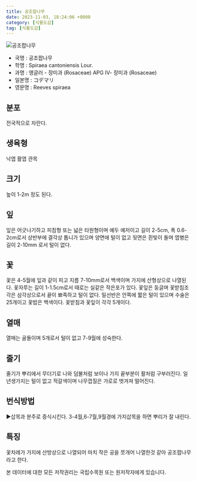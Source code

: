 ```yaml
---
title: 공조팝나무
date: 2023-11-03, 18:24:06 +0800
category: [식물도감]
tag: [식물도감]
---
```




![공조팝나무](http://www.nature.go.kr/fileUpload/plants/basic/Rosaceae/Spiraea/17119/1_th2.JPG)
- 국명 : 공조팝나무
- 학명 : Spiraea cantoniensis Lour.
- 과명 : 앵글러 - 장미과 (Rosaceae) APG Ⅳ- 장미과 (Rosaceae)
- 일본명 : コデマリ
- 영문명 : Reeves spiraea


## 분포
전국적으로 자란다.
## 생육형
낙엽 활엽 관목
## 크기
높이 1-2m 정도 된다.
## 잎
잎은 어긋나기하고 피침형 또는 넓은 타원형이며 예두 예저이고 길이 2-5cm, 폭 0.6-2cm로서 상반부에 결각상 톱니가 있으며 양면에 털이 없고 뒷면은 흰빛이 돌며 엽병은 길이 2-10mm 로서 털이 없다.
## 꽃
꽃은 4-5월에 잎과 같이 피고 지름 7-10mm로서 백색이며 가지에 산형상으로 나열된다. 꽃자루는 길이 1-1.5cm로서 때로는 실같은 작은포가 있다. 꽃잎은 둥글며 꽃받침조각은 삼각상으로서 끝이 뾰족하고 털이 없다. 밀선반은 안쪽에 짧은 털이 있으며 수술은 25개이고 꽃밥은 백색이다.꽃받침과 꽃잎이 각각 5개이다.
## 열매
열매는 골돌이며 5개로서 털이 없고 7-9월에 성숙한다.
## 줄기
줄기가 뿌리에서 무더기로 나와 덤불처럼 보이나 가지 끝부분이 활처럼 구부러진다.  일년생가지는 털이 없고 적갈색이며 나무껍질은 가로로 벗겨져 떨어진다.
## 번식방법
▶삽목과 분주로 증식시킨다. 3-4월,6-7월,9월경에 가지삽목을 하면 뿌리가 잘 내린다.
## 특징
꽃차례가 가지에 산방상으로 나열되어 마치 작은 공을 쪼개어 나열한것 같아 공조팝나무라고 한다.






본 데이터에 대한 모든 저작권리는 국립수목원 또는 원저작자에게 있습니다.
